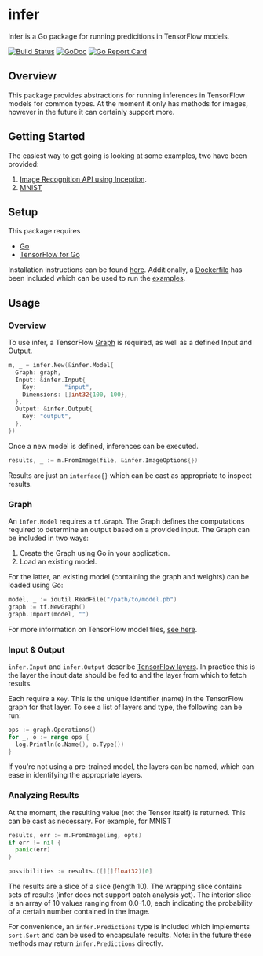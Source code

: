 # infer

Infer is a Go package for running predicitions in TensorFlow models.

[![Build Status](https://travis-ci.org/sjkaliski/infer.png)](https://travis-ci.org/sjkaliski/infer)
[![GoDoc](https://godoc.org/github.com/sjkaliski/infer?status.svg)](https://godoc.org/github.com/sjkaliski/infer)
[![Go Report Card](https://goreportcard.com/badge/github.com/sjkaliski/infer)](https://goreportcard.com/report/github.com/sjkaliski/infer)

## Overview

This package provides abstractions for running inferences in TensorFlow models for common types. At the moment it only has methods for images, however in the future it can certainly support more.

## Getting Started

The easiest way to get going is looking at some examples, two have been provided:

1. [Image Recognition API using Inception](examples/inception).
2. [MNIST](examples/mnist)

## Setup

This package requires 

- [Go](https://golang.org/dl/)
- [TensorFlow for Go](https://godoc.org/github.com/tensorflow/tensorflow/tensorflow/go)

Installation instructions can be found [here](https://www.tensorflow.org/install/install_go). Additionally, a [Dockerfile](examples/Dockerfile) has been included which can be used to run the [examples](examples).

## Usage

### Overview

To use infer, a TensorFlow [Graph](https://www.tensorflow.org/programmers_guide/graphs) is required, as well as a defined Input and Output.

```go
m, _ = infer.New(&infer.Model{
  Graph: graph,
  Input: &infer.Input{
    Key:        "input",
    Dimensions: []int32{100, 100},
  },
  Output: &infer.Output{
    Key: "output",
  },
})
```

Once a new model is defined, inferences can be executed.

```go
results, _ := m.FromImage(file, &infer.ImageOptions{})
```

Results are just an `interface{}` which can be cast as appropriate to inspect results.

### Graph

An `infer.Model` requires a `tf.Graph`. The Graph defines the computations required to determine an output based on a provided input. The Graph can be included in two ways:

1. Create the Graph using Go in your application.
2. Load an existing model.

For the latter, an existing model (containing the graph and weights) can be loaded using Go:

```go
model, _ := ioutil.ReadFile("/path/to/model.pb")
graph := tf.NewGraph()
graph.Import(model, "")
```

For more information on TensorFlow model files, [see here](https://www.tensorflow.org/extend/tool_developers/).

### Input & Output

`infer.Input` and `infer.Output` describe [TensorFlow layers](https://www.tensorflow.org/tutorials/layers). In practice this is the layer the input data should be fed to and the layer from which to fetch results.

Each require a `Key`. This is the unique identifier (name) in the TensorFlow graph for that layer. To see a list of layers and type, the following can be run:

```go
ops := graph.Operations()
for _, o := range ops {
  log.Println(o.Name(), o.Type())
}
```

If you're not using a pre-trained model, the layers can be named, which can ease in identifying the appropriate layers.

### Analyzing Results

At the moment, the resulting value (not the Tensor itself) is returned. This can be cast as necessary. For example, for MNIST

```go
results, err := m.FromImage(img, opts)
if err != nil {
  panic(err)
}

possibilities := results.([][]float32)[0]
```

The results are a slice of a slice (length 10). The wrapping slice contains sets of results (infer does not support batch analysis yet). The interior slice is an array of 10 values ranging from 0.0-1.0, each indicating the probability of a certain number contained in the image.

For convenience, an `infer.Predictions` type is included which implements `sort.Sort` and can be used to encapsulate results. Note: in the future these methods may return `infer.Predictions` directly.
